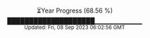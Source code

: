 <p align="center">
⏳Year Progress (68.56 %) <br>
████████████████████▁▁▁▁▁▁▁▁▁▁ <br>
<sub>Updated: Fri, 08 Sep 2023 06:02:56 GMT</sub>
</p>

